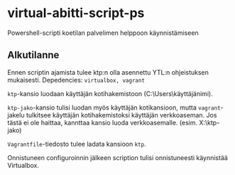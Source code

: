 # virtual-abitti-script-ps
Powershell-scripti koetilan palvelimen helppoon käynnistämiseen

## Alkutilanne

Ennen scriptin ajamista tulee ktp:n olla asennettu YTL:n ohjeistuksen mukaisesti. Depedencies: `virtualbox, vagrant`

`ktp`-kansio luodaan käyttäjän kotihakemistoon (C:\Users\käyttäjänimi).

`ktp-jako`-kansio tulisi luodan myös käyttäjän kotikansioon, mutta `vagrant`-jakelu tulkitsee käyttäjän kotihakemistoksi käyttäjän verkkoaseman. Jos tästä ei ole haittaa, kannttaa kansio luoda verkkoasemalle. (esim. X:\ktp-jako)

`Vagrantfile`-tiedosto tulee ladata kansioon `ktp`.

Onnistuneen configuroinnin jälkeen scription tulisi onnistuneesti käynnistää Virtualbox.
